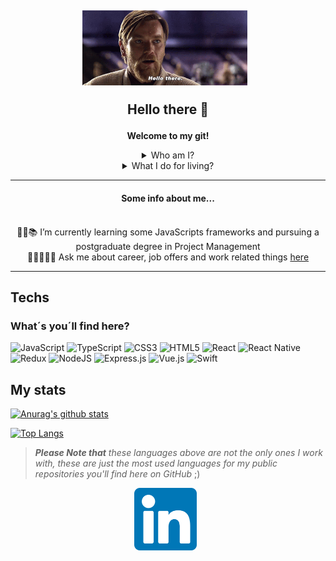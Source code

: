 <h2 align="center">
  <a href="https://www.linkedin.com/in/hpereira-batista/"><img height="120" src="assets/img/ht.gif"></a>&nbsp;&nbsp;
  <p align="center">
  Hello there 👋
  </p>
</h2>

<b>
  <p align="center">
    Welcome to my git!
  </p>
</b>

<details align="center">
<summary>
Who am I?
</summary>
<p align="center">
  Hi, I'm Henrique Pereira, a person in love with new 🤖 technologies, 👾 games, 🏃‍♂ running and many other different things.
</p>
</details>
<details align="center">
<summary>
What I do for living?
</summary>
<p align="center">
  I have been working with IT since 2018 in the 💻 software development area, always looking for new ways to solve challenges that are given to me and personal challenges that I create from my head.
</p>
</details>

<hr>

<h4 align="center">
  Some info about me...</br></br>
</h4>

<p align="center">
  📜🤓📚 I’m currently learning some JavaScripts frameworks and pursuing a postgraduate degree in Project Management</br>
  👨🏽‍💻💬👔 Ask me about career, job offers and work related things <a href="https://www.linkedin.com/in/hpereira-batista/">here</a></br>
</P>

<hr>

## Techs

### What´s you´ll find here?

<p float="left">
  <img alt="JavaScript" src="https://img.shields.io/badge/javascript%20-%23323000.svg?&style=for-the-badge&logo=javascript&logoColor=%23F7DF1E"/>
  <img alt="TypeScript" src="https://img.shields.io/badge/typescript%20-%23007ACC.svg?&style=for-the-badge&logo=typescript&logoColor=white"/>
  <img alt="CSS3" src="https://img.shields.io/badge/css3%20-%231572B6.svg?&style=for-the-badge&logo=css3&logoColor=white"/>
  <img alt="HTML5" src="https://img.shields.io/badge/html5%20-%23E34F26.svg?&style=for-the-badge&logo=html5&logoColor=white"/>
  <img alt="React" src="https://img.shields.io/badge/react%20-%2320232a.svg?&style=for-the-badge&logo=react&logoColor=%2361DAFB"/>
  <img alt="React Native" src="https://img.shields.io/badge/react_native%20-%2320232a.svg?&style=for-the-badge&logo=react&logoColor=%2361DAFB"/>
  <img alt="Redux" src="https://img.shields.io/badge/redux%20-%23593d88.svg?&style=for-the-badge&logo=redux&logoColor=white"/>
  <img alt="NodeJS" src="https://img.shields.io/badge/node.js%20-%2343853D.svg?&style=for-the-badge&logo=node.js&logoColor=white"/>
  <img alt="Express.js" src="https://img.shields.io/badge/express.js%20-%2320232a.svg?&style=for-the-badge"/>
  <img alt="Vue.js" src="https://img.shields.io/badge/vuejs%20-%2320232a.svg?&style=for-the-badge&logo=vue.js&logoColor=%234FC08D"/>
  <img alt="Swift" src="https://img.shields.io/badge/swift%20-%23323000.svg?&style=for-the-badge&logo=swift&logoColor=%23F7DF1E"/>
</p>

## My stats

[![Anurag's github stats](https://github-readme-stats.vercel.app/api?username=itshenrique&show_icons=true&theme=radical)](https://github.com/anuraghazra/github-readme-stats)

[![Top Langs](https://github-readme-stats.vercel.app/api/top-langs/?username=itshenrique&layout=compact&theme=radical)](https://github.com/anuraghazra/github-readme-stats)

> _**Please Note that**_ _these languages above are not the only ones I work with, these are just the most used languages for my public repositories you'll find here on GitHub_ ;)

<p align="center">
<a href="https://github.com/itshenrique/"><img height="100" src="assets/img/linkedin-logo.svg"></a>&nbsp;&nbsp;
</p>
